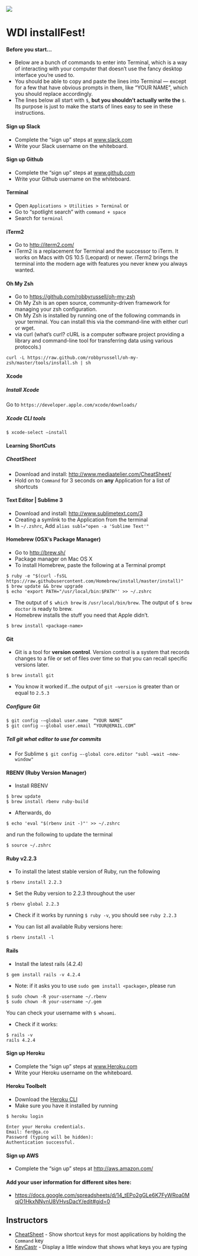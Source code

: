 ![](https://ga-dash.s3.amazonaws.com/production/assets/logo-9f88ae6c9c3871690e33280fcf557f33.png)
# WDI installFest!

#### Before you start…
- Below are a bunch of commands to enter into Terminal, which is a way of interacting with your computer that doesn’t use the fancy desktop interface you’re used to.
- You should be able to copy and paste the lines into Terminal — except for a few that have obvious prompts in them, like “YOUR NAME”, which you should replace accordingly.
- The lines below all start with `$`, **but you shouldn’t actually write the** `$`. Its purpose is just to make the starts of lines easy to see in these instructions.

#### Sign up Slack
- Complete the “sign up” steps at www.slack.com
- Write your Slack username on the whiteboard.

#### Sign up Github
- Complete the “sign up” steps at www.github.com
- Write your Github username on the whiteboard.

#### Terminal
- Open `Applications > Utilities > Terminal`
or
- Go to “spotlight search” with `command + space`
- Search for `terminal`

#### iTerm2
- Go to http://iterm2.com/
- iTerm2 is a replacement for Terminal and the successor to iTerm. It works on Macs with OS 10.5 (Leopard) or newer. iTerm2 brings the terminal into the modern age with features you never knew you always wanted.

#### Oh My Zsh
- Go to https://github.com/robbyrussell/oh-my-zsh
- Oh My Zsh is an open source, community-driven framework for managing your zsh configuration.
- Oh My Zsh is installed by running one of the following commands in your terminal. You can install this via the command-line with either curl or wget.
- via curl (what’s curl? cURL is a computer software project providing a library and command-line tool for transferring data using various protocols.)
```
curl -L https://raw.github.com/robbyrussell/oh-my-zsh/master/tools/install.sh | sh
```

#### Xcode
##### Install Xcode
Go to `https://developer.apple.com/xcode/downloads/`

##### Xcode CLI tools
```
$ xcode-select —install
```

#### Learning ShortCuts
##### CheatSheet
- Download and install: http://www.mediaatelier.com/CheatSheet/
- Hold on to `Command` for 3 seconds on **any** Application for a list of shortcuts

#### Text Editor | Sublime 3
- Download and install: http://www.sublimetext.com/3
- Creating a symlink to the Application from the terminal
- In `~/.zshrc`, Add `alias subl="open -a 'Sublime Text'"`

#### Homebrew (OSX’s Package Manager)
- Go to http://brew.sh/
- Package manager on Mac OS X
- To install Homebrew, paste the following at a Terminal prompt
```
$ ruby -e "$(curl -fsSL https://raw.githubusercontent.com/Homebrew/install/master/install)"
$ brew update && brew upgrade
$ echo 'export PATH="/usr/local/bin:$PATH"' >> ~/.zshrc
```
- The output of `$ which brew` is `/usr/local/bin/brew`. The output of `$ brew doctor` is ready to brew.
- Homebrew installs the stuff you need that Apple didn’t.
```
$ brew install <package-name>
```

#### Git
- Git is a tool for **version control**. Version control is a system that records changes to a file or set of files over time so that you can recall specific versions later.
```
$ brew install git
```
- You know it worked if…the output of `git —version` is greater than or equal to `2.5.3`

##### Configure Git
```
$ git config -—global user.name  “YOUR NAME”
$ git config —-global user.email “YOUR@EMAIL.COM”
```

##### Tell git what editor to use for commits
- For Sublime
`$ git config —-global core.editor "subl —wait —new-window"`

#### RBENV (Ruby Version Manager)
- Install RBENV
```
$ brew update
$ brew install rbenv ruby-build
```
- Afterwards, do
```
$ echo 'eval "$(rbenv init -)"' >> ~/.zshrc
```
and run the following to update the terminal
```
$ source ~/.zshrc
```

#### Ruby v2.2.3
- To install the latest stable version of Ruby, run the following
```
$ rbenv install 2.2.3
```
- Set the Ruby version to 2.2.3 throughout the user
```
$ rbenv global 2.2.3
```

- Check if it works by running `$ ruby -v`, you should see `ruby 2.2.3`

- You can list all available Ruby versions here:
```
$ rbenv install -l
```

#### Rails
- Install the latest rails (4.2.4)
```
$ gem install rails -v 4.2.4
```

- Note: if it asks you to use `sudo gem install <package>`, please run
```
$ sudo chown -R your-username ~/.rbenv
$ sudo chown -R your-username ~/.gem
```

You can check your username with `$ whoami`.

- Check if it works:
```
$ rails -v
rails 4.2.4
```

#### Sign up Heroku
- Complete the “sign up” steps at www.Heroku.com
- Write your Heroku username on the whiteboard.

#### Heroku Toolbelt
- Download the [Heroku CLI](https://toolbelt.heroku.com)
- Make sure you have it installed by running

```
$ heroku login

Enter your Heroku credentials.
Email: fer@ga.co
Password (typing will be hidden):
Authentication successful.
```

#### Sign up AWS
- Complete the “sign up” steps at http://aws.amazon.com/

#### Add your user information for different sites here:
- https://docs.google.com/spreadsheets/d/14_tEPo2gGLe6K7FyWRoa0MqjO1HkxNNynU8VHvsDacY/edit#gid=0

## Instructors
- [CheatSheet](http://www.macupdate.com/app/mac/43222/cheatsheet) - Show shortcut keys for most applications by holding the `Command` key
- [KeyCastr](https://github.com/keycastr/keycastr) - Display a little window that shows what keys you are typing
